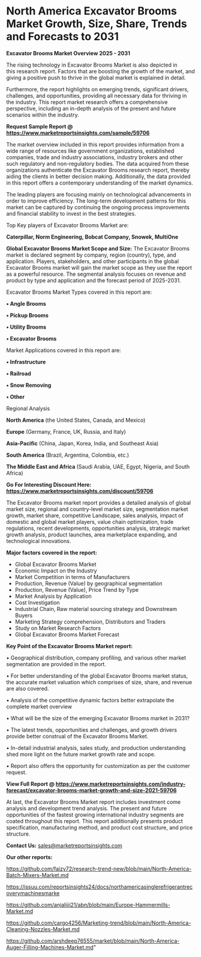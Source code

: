 # North America Excavator Brooms Market Growth, Size, Share, Trends and Forecasts to 2031

<Strong> Excavator Brooms Market Overview 2025 - 2031</strong>

The rising technology in Excavator Brooms Market is also depicted in this research report. Factors that are boosting the growth of the market, and giving a positive push to thrive in the global market is explained in detail.

Furthermore, the report highlights on emerging trends, significant drivers, challenges, and opportunities, providing all necessary data for thriving in the industry. This report market research offers a comprehensive perspective, including an in-depth analysis of the present and future scenarios within the industry.

<strong>Request Sample Report @ <a href=https://www.marketreportsinsights.com/sample/59706>https://www.marketreportsinsights.com/sample/59706</a></strong>

The market overview included in this report provides information from a wide range of resources like government organizations, established companies, trade and industry associations, industry brokers and other such regulatory and non-regulatory bodies. The data acquired from these organizations authenticate the Excavator Brooms research report, thereby aiding the clients in better decision making. Additionally, the data provided in this report offers a contemporary understanding of the market dynamics.

The leading players are focusing mainly on technological advancements in order to improve efficiency. The long-term development patterns for this market can be captured by continuing the ongoing process improvements and financial stability to invest in the best strategies.

Top Key players of Excavator Brooms Market are:

<strong>Caterpillar, Norm Engineering, Bobcat Company, Snowek, MultiOne</strong>

<strong><b>Global Excavator Brooms Market Scope and Size:</b></strong>
The Excavator Brooms market is declared segment by company, region (country), type, and application. Players, stakeholders, and other participants in the global Excavator Brooms market will gain the market scope as they use the report as a powerful resource. The segmental analysis focuses on revenue and product by type and application and the forecast period of 2025-2031.

Excavator Brooms Market Types covered in this report are:

<strong>• Angle Brooms

• Pickup Brooms

• Utility Brooms

• Excavator Brooms</strong>

Market Applications covered in this report are:

<strong>• Infrastructure

• Railroad

• Snow Removing

• Other</strong> 

Regional Analysis

<strong>North America</strong> (the United States, Canada, and Mexico)

<strong>Europe</strong> (Germany, France, UK, Russia, and Italy)

<strong>Asia-Pacific</strong> (China, Japan, Korea, India, and Southeast Asia)

<strong>South America</strong> (Brazil, Argentina, Colombia, etc.)

<strong>The Middle East and Africa</strong> (Saudi Arabia, UAE, Egypt, Nigeria, and South Africa)

<strong>Go For Interesting Discount Here: <a href=https://www.marketreportsinsights.com/discount/59706>https://www.marketreportsinsights.com/discount/59706</a></strong>

The Excavator Brooms market report provides a detailed analysis of global market size, regional and country-level market size, segmentation market growth, market share, competitive Landscape, sales analysis, impact of domestic and global market players, value chain optimization, trade regulations, recent developments, opportunities analysis, strategic market growth analysis, product launches, area marketplace expanding, and technological innovations.

<strong><b>Major factors covered in the report:</b></strong>
<ul>
  <li>Global Excavator Brooms Market </li>
  <li>Economic Impact on the Industry</li>
  <li>Market Competition in terms of Manufacturers</li>
  <li>Production, Revenue (Value) by geographical segmentation</li>
  <li>Production, Revenue (Value), Price Trend by Type</li>
  <li>Market Analysis by Application</li>
  <li>Cost Investigation</li>
  <li>Industrial Chain, Raw material sourcing strategy and Downstream Buyers</li>
  <li>Marketing Strategy comprehension, Distributors and Traders</li>
  <li>Study on Market Research Factors</li>
  <li>Global Excavator Brooms Market Forecast</li>
</ul>

<strong><b>Key Point of the Excavator Brooms Market report:</b></strong>

• Geographical distribution, company profiling, and various other market segmentation are provided in the report.

• For better understanding of the global Excavator Brooms market status, the accurate market valuation which comprises of size, share, and revenue are also covered.

• Analysis of the competitive dynamic factors better extrapolate the complete market overview

• What will be the size of the emerging Excavator Brooms market in 2031?

• The latest trends, opportunities and challenges, and growth drivers provide better construal of the Excavator Brooms Market.

• In-detail industrial analysis, sales study, and production understanding shed more light on the future market growth rate and scope.

• Report also offers the opportunity for customization as per the customer request.

<strong><b>View Full Report @ <a href=https://www.marketreportsinsights.com/industry-forecast/excavator-brooms-market-growth-and-size-2021-59706>https://www.marketreportsinsights.com/industry-forecast/excavator-brooms-market-growth-and-size-2021-59706</a></b></strong>


At last, the Excavator Brooms Market report includes investment come analysis and development trend analysis. The present and future opportunities of the fastest growing international industry segments are coated throughout this report. This report additionally presents product specification, manufacturing method, and product cost structure, and price structure.

<strong>Contact Us:</strong>
sales@marketreportsinsights.com

<strong>Our other reports:</strong>

<a href=https://github.com/faizy72/research-trend-new/blob/main/North-America-Batch-Mixers-Market.md>https://github.com/faizy72/research-trend-new/blob/main/North-America-Batch-Mixers-Market.md</a>

<a href=https://issuu.com/reportsinsights24/docs/northamericasinglerefrigerantrecoverymachinesmarke>https://issuu.com/reportsinsights24/docs/northamericasinglerefrigerantrecoverymachinesmarke</a>

<a href=https://github.com/anjaliiii21/abn/blob/main/Europe-Hammermills-Market.md>https://github.com/anjaliiii21/abn/blob/main/Europe-Hammermills-Market.md</a>

<a href=https://github.com/cargo4256/Marketing-trend/blob/main/North-America-Cleaning-Nozzles-Market.md>https://github.com/cargo4256/Marketing-trend/blob/main/North-America-Cleaning-Nozzles-Market.md</a>

<a href=https://github.com/arshdeep76555/market/blob/main/North-America-Auger-Filling-Machines-Market.md>https://github.com/arshdeep76555/market/blob/main/North-America-Auger-Filling-Machines-Market.md</a>"
